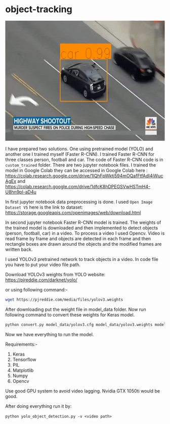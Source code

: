 # object-tracking

![car tracking](./assets/cars.gif)



I have prepared two solutions. One using pretrained model (YOLO) and another one I trained myself (Faster R-CNN).  I trained Faster R-CNN for three classes person, football and car. The code of Faster R-CNN code is in `custom_trained` folder. There are two jupyter notebook files. I trained the model in Google Colab they can be accessed in Google Colab here :                 
https://colab.research.google.com/drive/1lQhFpWktj594mOQafFtfAdI4jWucAgEx and https://colab.research.google.com/drive/1dfcK8hDPEGSVwHSTmH4-U8hn9pl-aD4u

In first jupyter notebook data preprocessing is done. I used `Open Image Dataset V5` here is the link to dataset: https://storage.googleapis.com/openimages/web/download.html

In second jupyter notebook Faster R-CNN model is trained. The weights of the trained model is downloaded and then implemented to detect objects (person, football, car) in a video. To process a video I used Opencv. Video is read frame by frame and objects are detected in each frame and then rectangle boxes are drawn around the objects and the modified frames are written back.



I used YOLOv3 pretrained network to track objects in a video. In code file you have to put your video file path.

Download YOLOv3 weights from YOLO website:  https://pjreddie.com/darknet/yolo/

or using following command:- 

```bash
wget https://pjreddie.com/media/files/yolov3.weights
```

After downloading put the weight file in model_data folder. Now run following command to convert these weights for Keras model.

```bash
python convert.py model_data/yolov3.cfg model_data/yolov3.weights model_data/yolo_weights.h5
```

Now we have everything to run the model. 

Requirements:-

1. Keras
2. Tensorflow
3. PIL
4. Matplotlib
5. Numpy
6. Opencv



Use good GPU system to avoid video lagging. Nvidia GTX 1050ti would be good.

After doing everything run it by:

`python yolo_object_detection.py -v <video path>`

